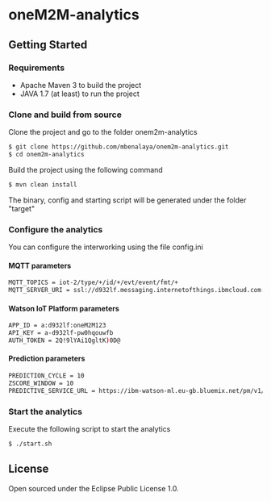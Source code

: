 # oneM2M-analytics

## Getting Started

### Requirements
* Apache Maven 3 to build the project
* JAVA 1.7 (at least) to run the project


### Clone and build from source
Clone the project and go to the folder onem2m-analytics
```sh
$ git clone https://github.com/mbenalaya/onem2m-analytics.git
$ cd onem2m-analytics
```
Build the project using the following command
```sh
$ mvn clean install
```
The binary, config and starting script will be generated under the folder "target"

### Configure the analytics
You can configure the interworking using the file config.ini

#### MQTT parameters
```sh
MQTT_TOPICS = iot-2/type/+/id/+/evt/event/fmt/+
MQTT_SERVER_URI = ssl://d932lf.messaging.internetofthings.ibmcloud.com:8883
```
#### Watson IoT Platform parameters
```sh
APP_ID = a:d932lf:oneM2M123
API_KEY = a-d932lf-pw0hqouwfb
AUTH_TOKEN = 2Q!9lYAi1QgltK)0D@
```
#### Prediction parameters
```sh
PREDICTION_CYCLE = 10
ZSCORE_WINDOW = 10
PREDICTIVE_SERVICE_URL = https://ibm-watson-ml.eu-gb.bluemix.net/pm/v1/score/nocycle20rebuid50?accesskey=/032nxDVhkS6mCwAbCXrNR2UvzjCck/7E/Kgci2LS1/owzOSQ1q8Bmum2EAGlvgJpvelDBj2EWArRQzCnErs5G6xF7OPG2R5H0oB0w5syog=
```
### Start the analytics
Execute the following script to start the analytics
```sh
$ ./start.sh
```
<!--
## Demonstration
## 1. [Start a oneM2M CSE](https://github.com/mbenalaya/onem2m-watson/blob/master/README.md#start-a-onem2m-cse)
## 2. [Start the oneM2M Watson IoT interworking](https://github.com/mbenalaya/onem2m-watson/blob/master/README.md#start-the-onem2m-watson-iot-interworking)
## 3. Start the oneM2M analytics
Follow the steps explained in the [Getting Started](https://github.com/mbenalaya/onem2m-analytics/blob/master/README.md##getting-started) section to run the analytics
## 4. [Visualize your data and predicition on Watson IoT Platform](https://github.com/mbenalaya/onem2m-watson/blob/master/README.md#visualize-your-data-on-watson-iot-platform)
-->

## License
Open sourced under the Eclipse Public License 1.0.
